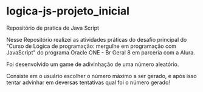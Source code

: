 # logica-js-projeto_inicial
 Repositório de pratica de Java Script

 Nesse Repositório realizei as atividades práticas do desafio principal do "Curso de
Lógica de programação: mergulhe em programação com JavaScript" do programa Oracle ONE - Br Geral 8 em parceria com a Alura.

Foi desenvolvido um game de adivinhação de uma número aleatório.

Consiste em o usuário escolher o número máximo a ser gerado, e após isso tentar advinhar em deversas tentativas qual foi o número gerado!
